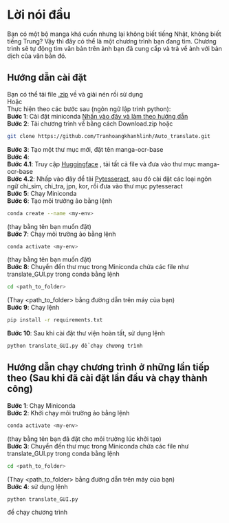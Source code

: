 # Lời nói đầu
Bạn có một bộ manga khá cuốn nhưng lại không biết tiếng Nhật, không biết tiếng Trung? Vậy thì đây có thể là một chương trình bạn đang tìm. Chương trình sẽ tự động tìm văn bản trên ảnh bạn đã cung cấp và trả về ảnh với bản dịch của văn bản đó.

## Hướng dẫn cài đặt
Bạn có thể tải file [.zip](https://drive.google.com/file/d/10mykEfRaxcCkYpoYCmZu0JLSu2n2mIPs/view?usp=drive_link) về và giải nén rồi sử dụng   
Hoặc   
Thực hiện theo các bước sau (ngôn ngữ lập trình python):   
**Bước 1**: Cài đặt miniconda [Nhấn vào đây và làm theo hướng dẫn](https://docs.conda.io/projects/conda/en/4.6.1/user-guide/install/windows.html)   
**Bước 2**: Tải chương trình về bằng cách Download.zip hoặc
```sh
git clone https://github.com/Tranhoangkhanhlinh/Auto_translate.git
```
**Bước 3**: Tạo một thư mục mới, đặt tên manga-ocr-base   
**Bước 4**:    
  **Bước 4.1**: Truy cập [Huggingface](https://huggingface.co/kha-white/manga-ocr-base/tree/main) , tải tất cả file và đưa vào thư mục manga-ocr-base   
  **Bước 4.2**: Nhấp vào đây để tải [Pytesseract](https://github.com/UB-Mannheim/tesseract/wiki), sau đó cài đặt các loại ngôn ngữ chi_sim, chi_tra, jpn, kor, rồi đưa vào thư mục pytesseract   
**Bước 5**: Chạy Miniconda   
**Bước 6**: Tạo môi trường ảo bằng lệnh 
```sh
conda create --name <my-env> 
```
(thay <my-env> bằng tên bạn muốn đặt)   
**Bước 7**: Chạy môi trường ảo bằng lệnh
```sh 
conda activate <my-env> 
```
(thay <my-env> bằng tên bạn muốn đặt)   
**Bước 8**: Chuyển đến thư mục trong Miniconda chứa các file như translate_GUI.py trong conda bằng lệnh 
```sh
cd <path_to_folder> 
```
(Thay <path_to_folder> bằng đường dẫn trên máy của bạn)   
**Bước 9**: Chạy lệnh 
```sh
pip install -r requirements.txt
```
**Bước 10**: Sau khi cài đặt thư viện hoàn tất, sử dụng lệnh 
```sh
python translate_GUI.py để chạy chương trình
```
   
      
## Hướng dẫn chạy chương trình ở những lần tiếp theo (Sau khi đã cài đặt lần đầu và chạy thành công)   
**Bước 1**: Chạy Miniconda   
**Bước 2**: Khởi chạy môi trường ảo bằng lệnh
```sh
conda activate <my-env> 
```
(thay <my-env> bằng tên bạn đã đặt cho môi trường lúc khởi tạo)   
**Bước 3**: Chuyển đến thư mục trong Miniconda chứa các file như translate_GUI.py trong conda bằng lệnh 
```sh
cd <path_to_folder> 
```
(Thay <path_to_folder> bằng đường dẫn trên máy của bạn)   
**Bước 4**: sử dụng lệnh 
```sh
python translate_GUI.py 
```
để chạy chương trình
